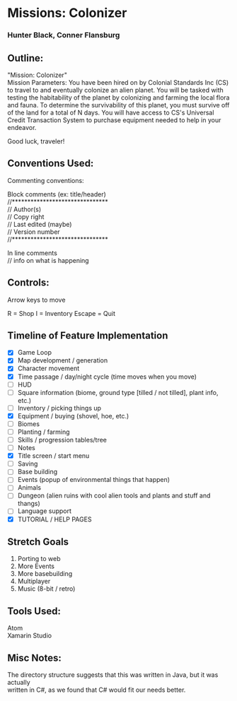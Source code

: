 # Missions: Colonizer
### Hunter Black, Conner Flansburg

## Outline:
"Mission: Colonizer"  
Mission Parameters: You have been hired on by Colonial Standards Inc (CS) to travel to and eventually colonize an alien planet. You will be tasked with testing the habitability of the planet by colonizing and farming the local flora and fauna. To determine the survivability of this planet, you must survive off of the land for a total of N days. You will have access to CS's Universal Credit Transaction System to purchase equipment needed to help in your endeavor.

Good luck, traveler!

## Conventions Used:
Commenting conventions:

Block comments (ex: title/header)  
//*******************************  
// Author(s)  
// Copy right  
// Last edited (maybe)  
// Version number  
//*******************************

In line comments  
// info on what is happening

## Controls:
Arrow keys to move

R = Shop
I = Inventory
Escape = Quit

## Timeline of Feature Implementation
- [x] Game Loop
- [x] Map development / generation
- [x] Character movement
- [x] Time passage / day/night cycle (time moves when you move)
- [ ] HUD
- [ ] Square information (biome, ground type [tilled / not tilled], plant info, etc.)
- [ ] Inventory / picking things up
- [x] Equipment / buying (shovel, hoe, etc.)
- [ ] Biomes
- [ ] Planting / farming
- [ ] Skills / progression tables/tree
- [ ] Notes
- [x] Title screen / start menu
- [ ] Saving
- [ ] Base building
- [ ] Events (popup of environmental things that happen)
- [ ] Animals
- [ ] Dungeon (alien ruins with cool alien tools and plants and stuff and thangs)
- [ ] Language support
- [x] TUTORIAL / HELP PAGES

## Stretch Goals
1. Porting to web
2. More Events
3. More basebuilding
4. Multiplayer
5. Music (8-bit / retro)

## Tools Used:
Atom  
Xamarin Studio

## Misc Notes:
The directory structure suggests that this was written in Java, but it was actually  
written in C#, as we found that C# would fit our needs better.
